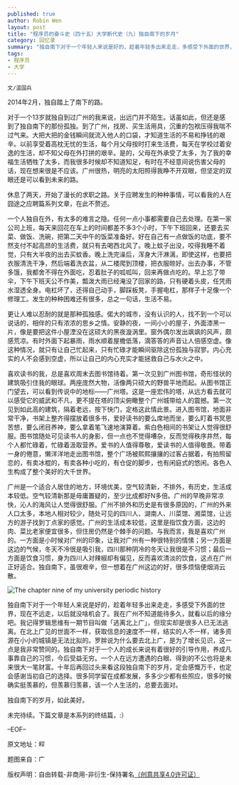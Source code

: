 ```yaml
---
published: true
author: Robin Wen
layout: post
title: "程序员的奋斗史（四十五）大学断代史（九）独自南下的岁月"
category: 回忆录
summary: "独自南下对于一个年轻人来说是好的，趁着年轻多出来走走，多感受下外面的世界，现在不远走，以后就没啥机会了。我在广州不知道能待多久，就看以后的缘分吧。我记得罗辑思维有一期节目叫做「逃离北上广」，但现实却是很多人已无法逃离。在北上广见的世面不一样，获取信息的速度不一样，结实的人不一样，诸多资源在小小的城镇是无法比拟的。罗胖说为什么要去北上广，是为了增长见识，这一点是我非常赞同的。独自南下对于一个人的成长来说有着很好的引导作用，养成凡事靠自己的习惯，今后受益无穷。一个人在远方遭遇的白眼、得到的不公也将是未来很大一笔财富。十年后再回过头来看这段独自南下的岁月，定会感慨万千，也定会感谢当初自己的选择。很多同学留在成都发展，多多少少都有些照应，很多时候确实挺羡慕的，但羡慕归羡慕，该一个人生活的，总要去面对。"
tags: 
- 程序员
- 大学
---
```


`文/温国兵`

2014年2月，独自踏上了南下的路。

对于一个13岁就独自到过广州的我来说，出远门并不陌生。话虽如此，但还是感到了独自南下的那份孤独。到了广州，找房、买生活用具，沉重的包袱压得我喘不过气来。大把大把的金钱瞬间就流入他人的口袋，才知道生活的不易和挣钱的艰辛。以前享受着高枕无忧的生活，每个月父母按时打来生活费，每天在学校过着安逸的生活，却不知父母在外打拼的艰辛。是的，父母在外承受了太多，为了我的幸福生活牺牲了太多，而我很多时候却不知道知足，有时在不经意间说伤害父母的话，现在想来很是不应该。广州很热，明亮的太阳照得我睁不开双眼，但坚定的双眼还是可以看到未来的路。

休息了两天，开始了漫长的求职之路。关于应聘发生的种种事情，可以看我的人在囧途之应聘篇系列文章，在此不赘述。

一个人独自在外，有太多的难言之隐。任何一点小事都需要自己去处理。在第一家公司上班，每天来回花在车上的时间都差不多3个小时，下午下班回来，还要去买菜、做饭、洗碗，把第二天中午的饭菜准备好。好在自己有一点做饭的功底，要不然支付不起高昂的生活费，就只有去喝西北风了。晚上蚊子出没，咬得我睡不着觉，只有大半夜的出去买蚊香。晚上洗完澡后，浑身大汗淋漓，即使这样，也要把衣服清洗干净，然后端着洗衣盆，从二楼爬到顶楼，把衣服晾好。出去办事，不管多饿，我都舍不得在外面吃，忍着肚子的呱呱叫，回来再做点吃的。早上忘了带伞，下午下班天公不作美，瓢泼大雨已经淹没了回家的路，只有硬着头皮，任凭雨水湿透全身。电杠坏了，还得自己动手，脚踩板凳，手握电杠，那样子十足像一个修理工。发生的种种困难还有很多，总之一句话，生活不易。

更让人难以忍耐的就是那种孤独感。偌大的城市，没有认识的人，找不到一个可以说话的，相伴的只有浓浓的思乡之情。安静的夜，一间小小的屋子，外面漆黑一片，像是要把这件小屋湮没在这硕大的黑夜漩涡里。窗外偶尔发出飒飒的风声，颇感荒凉。有时外面下起暴雨，雨水顺着屋檐低落，滴答答的声音让人倍感空虚。像这种情况，就只有让自己忙起来，只有忙碌才能瞬间驱除这份孤独与寂寥。内心充实的人不会感到空虚，所以让自己的内心充实才能拯救自己与水火之中。

喜欢读书的我，总是喜欢周末去图书馆待着。第一次见到广州图书馆，奇形怪状的建筑吸引住我的眼球。两座庞然大物，活像两只硕大的野兽平地而起。从图书馆正门望去，可以看到传说中的地标——广州塔。这是一座宏伟的塔，从远方看去就可以感受它的威武和不凡，更不提在塔的顶尖俯瞰整个广州城带给人的震撼。第一次见到如此高的建筑，隔着老远，按下快门，定格这此情此景。进入图书馆，地面非常干净，书架上整齐得摆放着很多书，爱好读书的要么席地而坐，要么盯着书冥思苦想，要么闭目养神，要么拿着笔飞速地演算着。紫白色相间的书架让人觉得很舒服。图书馆随处可见读书人的身影，但一点也不觉得嘈杂，反而觉得秩序井然，每个人都忙碌着，忙碌着汲取营养。爱书的人值得尊敬，爱读书的人值得敬畏。带着一身的倦意，懒洋洋地走出图书馆，整个广场被熙熙攘攘的过客占据着，有拍照留恋的，有卖冰棍的，有卖各种小吃的，有仓促的脚步，也有闲庭式的悠闲。各色人生构成了整个美好的大千世界。

广州是一个适合人居住的地方，环境优美，空气较清新，不排外，有历史，生活成本较低。空气较清新那是毋庸置疑的，至少比成都好N多倍。广州的早晚非常凉快，沁人的海风让人觉得很舒服。广州不排外和历史是有很多原因的，广州的外来人口太多，本地人相对较少，随处可见的四川人、湖南人、川菜馆、湘菜馆，让远方的游子找到丁点家的感觉。广州的生活成本较低，这里是指饮食方面，这边的肉、菜比老家便宜很多，但住房仍然是个棘手的问题。与我而言，我是喜欢广州的。一方面是小时候对广州的印象，让我对广州有一种很特别的情愫；另一方面是这边的气候，冬天不冷很是吸引我，四川那种阴冷的冬天让我很是不习惯；最后一方面是饮食习惯，身为四川人对辣椒却有偏见，反而喜欢清淡的饮食，这点在广州正好适合。独自南下，虽很艰辛，但一想着在广州这边的好，很多烦恼便烟消云散。

![The chapter nine of my university periodic history](http://i.imgur.com/6HEwzAo.jpg)

独自南下对于一个年轻人来说是好的，趁着年轻多出来走走，多感受下外面的世界，现在不远走，以后就没啥机会了。我在广州不知道能待多久，就看以后的缘分吧。我记得罗辑思维有一期节目叫做「逃离北上广」，但现实却是很多人已无法逃离。在北上广见的世面不一样，获取信息的速度不一样，结实的人不一样，诸多资源在小小的城镇是无法比拟的。罗胖说为什么要去北上广，是为了增长见识，这一点是我非常赞同的。独自南下对于一个人的成长来说有着很好的引导作用，养成凡事靠自己的习惯，今后受益无穷。一个人在远方遭遇的白眼、得到的不公也将是未来很大一笔财富。十年后再回过头来看这段独自南下的岁月，定会感慨万千，也定会感谢当初自己的选择。很多同学留在成都发展，多多少少都有些照应，很多时候确实挺羡慕的，但羡慕归羡慕，该一个人生活的，总要去面对。

独自南下的岁月，如此美好。

未完待续。下篇文章是本系列的终结篇，:）

–EOF–

原文地址：<a href="http://blog.csdn.net/justdb/article/details/38147173" target="_blank"><img src="http://i.imgur.com/BROigUO.jpg" title="程序员的奋斗史（四十五）大学断代史（九）独自南下的岁月" height="16px" width="16px" border="0" alt="程序员的奋斗史（四十五）大学断代史（九）独自南下的岁月" /></a>

题图来自：<a href="http://www.51766.com/jingdian/1102162722.html" target="_blank"><img src="http://i.imgur.com/sy6wpMn.png" title="广州塔" height="16px" width="16px" border="0" alt="广州塔" /></a>

版权声明：自由转载-非商用-非衍生-保持署名<a href="http://creativecommons.org/licenses/by-nc-nd/4.0/deed.zh" target="_blank">（创意共享4.0许可证）</a>

